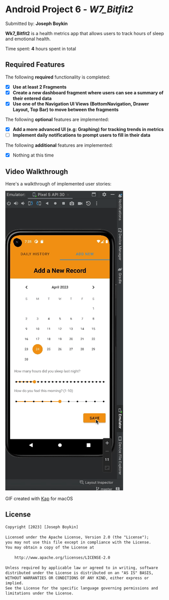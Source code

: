 # Android Project 6 - *W7_Bitfit2*

Submitted by: **Joseph Boykin**

**Wk7_Bitfit2** is a health metrics app that allows users to track hours of sleep and emotional health.

Time spent: **4** hours spent in total

## Required Features

The following **required** functionality is completed:

- [x] **Use at least 2 Fragments**
- [x] **Create a new dashboard fragment where users can see a summary of their entered data**
- [x] **Use one of the Navigation UI Views (BottomNavigation, Drawer Layout, Top Bar) to move between the fragments**

The following **optional** features are implemented:

- [x] **Add a more advanced UI (e.g: Graphing) for tracking trends in metrics**
- [ ] **Implement daily notifications to prompt users to fill in their data**

The following **additional** features are implemented:

- [x] Nothing at this time
## Video Walkthrough
Here's a walkthrough of implemented user stories:

<img src='https://github.com/joeboykin/Wk7-P6-Bitfit-2/blob/6ee1ac062a02865fd38459c50864222b23dab63f/W7_Bitfit2_Video.gif' title='Bitfit-2' width='' alt='Bitfit-2 Video Walkthrough' />

<!-- Replace this with whatever GIF tool you used! -->
GIF created with [Kap](https://getkap.co/) for macOS

## License

    Copyright [2023] [Joseph Boykin]

    Licensed under the Apache License, Version 2.0 (the "License");
    you may not use this file except in compliance with the License.
    You may obtain a copy of the License at

        http://www.apache.org/licenses/LICENSE-2.0

    Unless required by applicable law or agreed to in writing, software
    distributed under the License is distributed on an "AS IS" BASIS,
    WITHOUT WARRANTIES OR CONDITIONS OF ANY KIND, either express or implied.
    See the License for the specific language governing permissions and
    limitations under the License.
